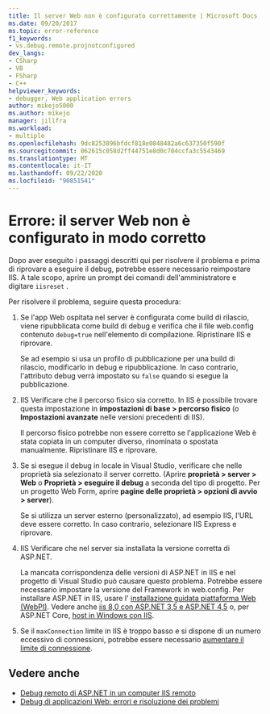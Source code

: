 ```yaml
---
title: Il server Web non è configurato correttamente | Microsoft Docs
ms.date: 09/20/2017
ms.topic: error-reference
f1_keywords:
- vs.debug.remote.projnotconfigured
dev_langs:
- CSharp
- VB
- FSharp
- C++
helpviewer_keywords:
- debugger, Web application errors
author: mikejo5000
ms.author: mikejo
manager: jillfra
ms.workload:
- multiple
ms.openlocfilehash: 9dc8253896bfdcf818e0848482a6c637350f590f
ms.sourcegitcommit: 062615c058d2ff44751e8d0c704ccfa3c5543469
ms.translationtype: MT
ms.contentlocale: it-IT
ms.lasthandoff: 09/22/2020
ms.locfileid: "90851541"
---
```

# <a name="error-the-web-server-is-not-configured-correctly"></a>Errore: il server Web non è configurato in modo corretto

Dopo aver eseguito i passaggi descritti qui per risolvere il problema e prima di riprovare a eseguire il debug, potrebbe essere necessario reimpostare IIS. A tale scopo, aprire un prompt dei comandi dell'amministratore e digitare `iisreset` .

Per risolvere il problema, seguire questa procedura:

1. Se l'app Web ospitata nel server è configurata come build di rilascio, viene ripubblicata come build di debug e verifica che il file web.config contenuto `debug=true` nell'elemento di compilazione. Ripristinare IIS e riprovare.

    Se ad esempio si usa un profilo di pubblicazione per una build di rilascio, modificarlo in debug e ripubblicazione. In caso contrario, l'attributo debug verrà impostato su `false` quando si esegue la pubblicazione.

2. IIS Verificare che il percorso fisico sia corretto. In IIS è possibile trovare questa impostazione in **impostazioni di base > percorso fisico** (o **Impostazioni avanzate** nelle versioni precedenti di IIS).

    Il percorso fisico potrebbe non essere corretto se l'applicazione Web è stata copiata in un computer diverso, rinominata o spostata manualmente. Ripristinare IIS e riprovare.

3. Se si esegue il debug in locale in Visual Studio, verificare che nelle proprietà sia selezionato il server corretto. (Aprire **proprietà > server > Web** o **Proprietà > eseguire il debug** a seconda del tipo di progetto. Per un progetto Web Form, aprire **pagine delle proprietà > opzioni di avvio > server**).

    Se si utilizza un server esterno (personalizzato), ad esempio IIS, l'URL deve essere corretto. In caso contrario, selezionare IIS Express e riprovare.

4. IIS Verificare che nel server sia installata la versione corretta di ASP.NET.

    La mancata corrispondenza delle versioni di ASP.NET in IIS e nel progetto di Visual Studio può causare questo problema. Potrebbe essere necessario impostare la versione del Framework in web.config. Per installare ASP.NET in IIS, usare l' [installazione guidata piattaforma Web (WebPI)](https://www.microsoft.com/web/downloads/platform.aspx). Vedere anche [iis 8,0 con ASP.NET 3,5 e ASP.NET 4,5](/iis/get-started/whats-new-in-iis-8/iis-80-using-aspnet-35-and-aspnet-45) o, per ASP.NET Core, [host in Windows con IIS](https://docs.asp.net/en/latest/publishing/iis.html).

4. Se il `maxConnection` limite in IIS è troppo basso e si dispone di un numero eccessivo di connessioni, potrebbe essere necessario [aumentare il limite di connessione](/iis/configuration/system.applicationhost/sites/sitedefaults/limits).

## <a name="see-also"></a>Vedere anche
- [Debug remoto di ASP.NET in un computer IIS remoto](../debugger/remote-debugging-aspnet-on-a-remote-iis-7-5-computer.md)
- [Debug di applicazioni Web: errori e risoluzione dei problemi](../debugger/debugging-web-applications-errors-and-troubleshooting.md)